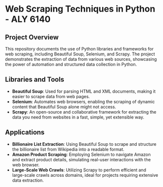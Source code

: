 # Web Scraping Techniques in Python - ALY 6140

## Project Overview
This repository documents the use of Python libraries and frameworks for web scraping, including Beautiful Soup, Selenium, and Scrapy. The project demonstrates the extraction of data from various web sources, showcasing the power of automation and structured data collection in Python.

## Libraries and Tools
- **Beautiful Soup**: Used for parsing HTML and XML documents, making it easier to scrape data from web pages.
- **Selenium**: Automates web browsers, enabling the scraping of dynamic content that Beautiful Soup alone might not access.
- **Scrapy**: An open-source and collaborative framework for extracting the data you need from websites in a fast, simple, yet extensible way.

## Applications
- **Billionaire List Extraction**: Using Beautiful Soup to scrape and structure the billionaire list from Wikipedia into a readable format.
- **Amazon Product Scraping**: Employing Selenium to navigate Amazon and extract product details, simulating real-user interactions with the web browser.
- **Large-Scale Web Crawls**: Utilizing Scrapy to perform efficient and large-scale crawls across domains, ideal for projects requiring extensive data extraction.

